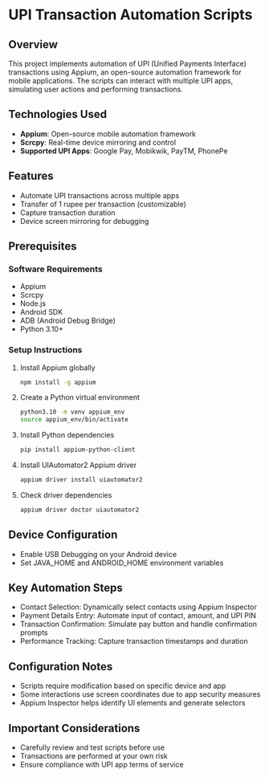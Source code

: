 # UPI Transaction Automation Scripts

## Overview

This project implements automation of UPI (Unified Payments Interface) transactions using Appium, an open-source automation framework for mobile applications. The scripts can interact with multiple UPI apps, simulating user actions and performing transactions.

## Technologies Used

- **Appium**: Open-source mobile automation framework
- **Scrcpy**: Real-time device mirroring and control
- **Supported UPI Apps**: Google Pay, Mobikwik, PayTM, PhonePe

## Features

- Automate UPI transactions across multiple apps
- Transfer of 1 rupee per transaction (customizable)
- Capture transaction duration
- Device screen mirroring for debugging

## Prerequisites

### Software Requirements
- Appium
- Scrcpy
- Node.js
- Android SDK
- ADB (Android Debug Bridge)
- Python 3.10+

### Setup Instructions

1. Install Appium globally
   ```bash
   npm install -g appium

2. Create a Python virtual environment
   ```bash
   python3.10 -m venv appium_env
   source appium_env/bin/activate

3. Install Python dependencies
   ```bash
   pip install appium-python-client

4. Install UIAutomator2 Appium driver
   ```bash
   appium driver install uiautomator2

5. Check driver dependencies
   ```bash
   appium driver doctor uiautomator2

## Device Configuration

- Enable USB Debugging on your Android device
- Set JAVA_HOME and ANDROID_HOME environment variables

## Key Automation Steps

- Contact Selection: Dynamically select contacts using Appium Inspector
- Payment Details Entry: Automate input of contact, amount, and UPI PIN
- Transaction Confirmation: Simulate pay button and handle confirmation prompts
- Performance Tracking: Capture transaction timestamps and duration

## Configuration Notes

- Scripts require modification based on specific device and app
- Some interactions use screen coordinates due to app security measures
- Appium Inspector helps identify UI elements and generate selectors

## Important Considerations

- Carefully review and test scripts before use
- Transactions are performed at your own risk
- Ensure compliance with UPI app terms of service
